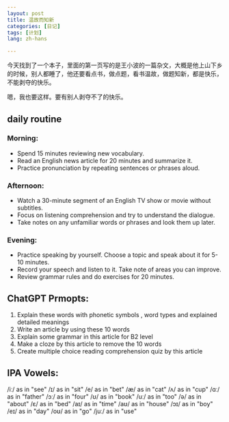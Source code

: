 ```yaml
---
layout: post
title: 温故而知新
categories: [日记]
tags: [计划]
lang: zh-hans

---
```


今天找到了一个本子，里面的第一页写的是王小波的一篇杂文，大概是他上山下乡的时候，别人都睡了，他还要看点书，做点题，看书温故，做题知新，都是快乐，不能剥夺的快乐。

嗯，我也要这样。要有别人剥夺不了的快乐。

## daily routine

### Morning:

- Spend 15 minutes reviewing new vocabulary.
- Read an English news article for 20 minutes and summarize it.
- Practice pronunciation by repeating sentences or phrases aloud.

### Afternoon:

- Watch a 30-minute segment of an English TV show or movie without subtitles.
- Focus on listening comprehension and try to understand the dialogue.
- Take notes on any unfamiliar words or phrases and look them up later.

### Evening:

- Practice speaking by yourself. Choose a topic and speak about it for 5-10 minutes.
- Record your speech and listen to it. Take note of areas you can improve.
- Review grammar rules and do exercises for 20 minutes.


## ChatGPT Prmopts:

1. Explain these words with phonetic symbols , word types and explained detailed meanings
2. Write an article by using these 10 words
3. Explain some grammar in this article for B2 level
4. Make a cloze by this article to remove the 10 words
5. Create multiple choice reading comprehension quiz by this article


## IPA Vowels:


/iː/ as in "see"
/ɪ/ as in "sit"
/e/ as in "bet"
/æ/ as in "cat"
/ʌ/ as in "cup"
/ɑː/ as in "father"
/ɔː/ as in "four"
/ʊ/ as in "book"
/uː/ as in "too"
/ə/ as in "about"
/ɛ/ as in "bed"
/aɪ/ as in "time"
/aʊ/ as in "house"
/ɔɪ/ as in "boy"
/eɪ/ as in "day"
/oʊ/ as in "go"
/juː/ as in "use"